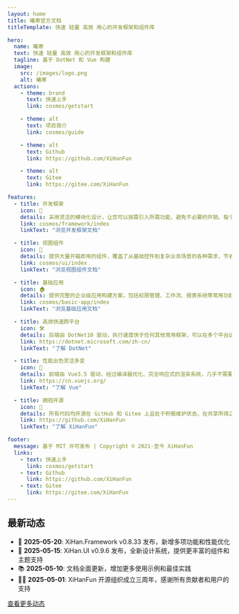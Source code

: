 ```yaml
---
layout: home
title: 曦寒官方文档
titleTemplate: 快速 轻量 高效 用心的开发框架和组件库

hero:
  name: 曦寒
  text: 快速 轻量 高效 用心的开发框架和组件库
  tagline: 基于 DotNet 和 Vue 构建
  image:
    src: /images/logo.png
    alt: 曦寒
  actions:
    - theme: brand
      text: 快速上手
      link: cosmos/getstart

    - theme: alt
      text: 项目简介
      link: cosmos/guide

    - theme: alt
      text: Github
      link: https://github.com/XiHanFun

    - theme: alt
      text: Gitee
      link: https://gitee.com/XiHanFun

features:
  - title: 开发框架
    icon: 🧩
    details: 采用灵活的模块化设计，让您可以按需引入所需功能，避免不必要的开销。每个模块均经过精心打磨，可独立使用也可无缝协作。
    link: cosmos/framework/index
    linkText: "浏览开发框架文档"

  - title: 视图组件
    icon: 🎨
    details: 提供大量开箱即用的组件，覆盖了从基础控件到复杂业务场景的各种需求，节省您的开发时间，让您专注于业务逻辑的实现。
    link: cosmos/ui/index
    linkText: "浏览视图组件文档"

  - title: 基础应用
    icon: 🏠
    details: 提供完整的企业级应用构建方案，包括权限管理、工作流、报表系统等常用功能，助力企业快速构建安全、稳定、高效的业务系统。
    link: cosmos/basic-app/index
    linkText: "浏览基础应用文档"

  - title: 高效快速跨平台
    icon: 🛠️
    details: 后端由 DotNet10 驱动，执行速度快于任何其他常用框架，可以在多个平台运行。精心设计之功能、不断研磨之算法，在程序的高性能、高可用和高扩展性上夯实基础。
    link: https://dotnet.microsoft.com/zh-cn/
    linkText: "了解 DotNet"

  - title: 性能出色灵活多变
    icon: 🚀
    details: 前端由 Vue3.5 驱动，经过编译器优化、完全响应式的渲染系统，几乎不需要手动优化。丰富的、可渐进式集成的生态系统，可以根据应用规模在库和框架间切换自如。
    link: https://cn.vuejs.org/
    linkText: "了解 Vue"

  - title: 拥抱开源
    icon: 🤩
    details: 所有代码均开源在 GitHub 和 Gitee 上且处于积极维护状态，在共享所得之时，也积极促进技术之进，社区之兴。
    link: https://github.com/XiHanFun
    linkText: "了解 XiHanFun"

footer:
  message: 基于 MIT 许可发布 | Copyright © 2021-至今 XiHanFun
  links:
    - text: 快速上手
      link: cosmos/getstart
    - text: Github
      link: https://github.com/XiHanFun
    - text: Gitee
      link: https://gitee.com/XiHanFun
---
```


## 最新动态

- 🎉 **2025-05-20**: XiHan.Framework v0.8.33 发布，新增多项功能和性能优化
- 🚀 **2025-05-15**: XiHan.UI v0.9.6 发布，全新设计系统，提供更丰富的组件和主题支持
- 📚 **2025-05-10**: 文档全面更新，增加更多使用示例和最佳实践
- 👨‍💻 **2025-05-01**: XiHanFun 开源组织成立三周年，感谢所有贡献者和用户的支持

[查看更多动态](/news)
